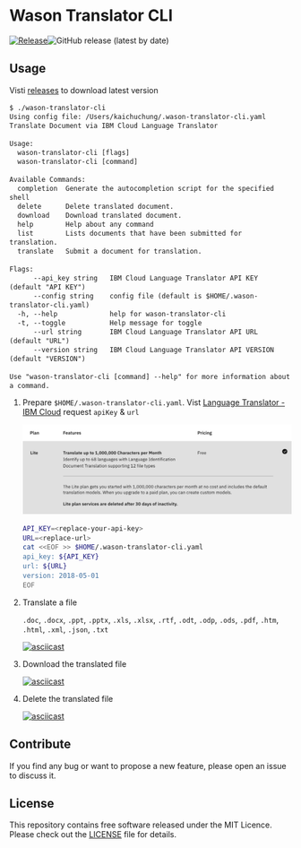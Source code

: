 # Wason Translator CLI

[![Release](https://github.com/cage1016/wason-translator-cli/actions/workflows/release.yml/badge.svg)](https://github.com/cage1016/wason-translator-cli/actions/workflows/release.yml)![GitHub release (latest by date)](https://img.shields.io/github/v/release/cage1016/wason-translator-cli)

## Usage

Visti [releases](https://github.com/cage1016/wason-translator-cli/releases) to download latest version

```
$ ./wason-translator-cli
Using config file: /Users/kaichuchung/.wason-translator-cli.yaml
Translate Document via IBM Cloud Language Translator

Usage:
  wason-translator-cli [flags]
  wason-translator-cli [command]

Available Commands:
  completion  Generate the autocompletion script for the specified shell
  delete      Delete translated document.
  download    Download translated document.
  help        Help about any command
  list        Lists documents that have been submitted for translation.
  translate   Submit a document for translation.

Flags:
      --api_key string   IBM Cloud Language Translator API KEY (default "API KEY")
      --config string    config file (default is $HOME/.wason-translator-cli.yaml)
  -h, --help             help for wason-translator-cli
  -t, --toggle           Help message for toggle
      --url string       IBM Cloud Language Translator API URL (default "URL")
      --version string   IBM Cloud Language Translator API VERSION (default "VERSION")

Use "wason-translator-cli [command] --help" for more information about a command.
```

1. Prepare `$HOME/.wason-translator-cli.yaml`. Vist [Language Translator - IBM Cloud](https://cloud.ibm.com/catalog/services/language-translator) request `apiKey` & `url`

    ![](lite.jpg)

    ```bash
    API_KEY=<replace-your-api-key>
    URL=<replace-url>
    cat <<EOF >> $HOME/.wason-translator-cli.yaml
    api_key: ${API_KEY}
    url: ${URL}
    version: 2018-05-01
    EOF
    ```

2. Translate a file

    `.doc`, `.docx`, `.ppt`, `.pptx`, `.xls`, `.xlsx`, `.rtf`, `.odt`, `.odp`, `.ods`, `.pdf`, `.htm`, `.html`, `.xml`, `.json`, `.txt`

    [![asciicast](https://asciinema.org/a/471109.svg)](https://asciinema.org/a/471109)

3. Download the translated file

    [![asciicast](https://asciinema.org/a/471108.svg)](https://asciinema.org/a/471108)

4. Delete the translated file

    [![asciicast](https://asciinema.org/a/471107.svg)](https://asciinema.org/a/471107)

## Contribute
If you find any bug or want to propose a new feature, please open an issue to discuss it.

## License
This repository contains free software released under the MIT Licence. Please check out the [LICENSE](./LICENSE) file for details.    